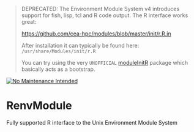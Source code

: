 > DEPRECATED:
> The Environment Module System v4 introduces support for fish, lisp, tcl and R code output.
> The R interface works great:
> 
> https://github.com/cea-hpc/modules/blob/master/init/r.R.in
>
> After installation it can typically be found here: `/usr/share/Modules/init/r.R`
>
> You can try using the very `UNOFFICIAL` [moduleInitR](https://github.com/jdhayes/moduleInitR) package which basically acts as a bootstrap.

[![No Maintenance Intended](http://unmaintained.tech/badge.svg)](http://unmaintained.tech/)

# RenvModule
Fully supported R interface to the Unix Environment Module System
